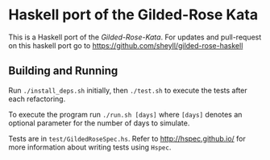 # Haskell port of the Gilded-Rose Kata

This is a Haskell port of the *Gilded-Rose-Kata*. For updates and pull-request
on this haskell port go to https://github.com/sheyll/gilded-rose-haskell

## Building and Running

Run `./install_deps.sh` initially, then `./test.sh` to execute the tests after
each refactoring.

To execute the program run `./run.sh [days]` where `[days]` denotes an optional
parameter for the number of days to simulate.

Tests are in `test/GildedRoseSpec.hs`. Refer to http://hspec.github.io/ for
more information about writing tests using `Hspec`.
